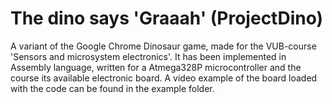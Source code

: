 # The dino says 'Graaah' (ProjectDino)

A variant of the Google Chrome Dinosaur game, made for the VUB-course 'Sensors and microsystem electronics'. It has been implemented in Assembly language, written for a Atmega328P microcontroller and the course its available electronic board. A video example of the board loaded with the code can be found in the example folder.